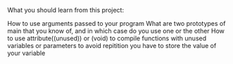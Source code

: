 What you should learn from this project:

How to use arguments passed to your program
What are two prototypes of main that you know of, and in which case do you use one or the other
How to use attribute((unused)) or (void) to compile functions with unused variables or parameters
to avoid repitition you have to store the value of your variable 
